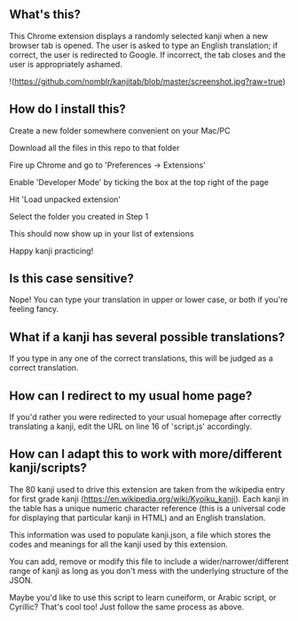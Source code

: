 ## What's this?

This Chrome extension displays a randomly selected kanji when a new
browser tab is opened. The user is asked to type an English translation; if
correct, the user is redirected to Google. If incorrect, the tab closes and the
user is appropriately ashamed.

!(https://github.com/nomblr/kanjitab/blob/master/screenshot.jpg?raw=true)

## How do I install this?

Create a new folder somewhere convenient on your Mac/PC

Download all the files in this repo to that folder

Fire up Chrome and go to 'Preferences -> Extensions'

Enable 'Developer Mode' by ticking the box at the top right of the page

Hit 'Load unpacked extension'

Select the folder you created in Step 1

This should now show up in your list of extensions

Happy kanji practicing!

## Is this case sensitive?

Nope! You can type your translation in upper or lower case, or both if you're
feeling fancy.

## What if a kanji has several possible translations?

If you type in any one of the correct translations, this will be judged as a correct
translation.

## How can I redirect to my usual home page?

If you'd rather you were redirected to your usual homepage after correctly
translating a kanji, edit the URL on line 16 of 'script.js' accordingly.

## How can I adapt this to work with more/different kanji/scripts?

The 80 kanji used to drive this extension are taken from the wikipedia entry for
first grade kanji (https://en.wikipedia.org/wiki/Kyoiku_kanji). Each kanji in the
table has a unique numeric character reference (this is a universal code for
displaying that particular kanji in HTML) and an English translation.

This information was used to populate kanji.json, a file which stores the codes
and meanings for all the kanji used by this extension.

You can add, remove or modify this file to include a wider/narrower/different range of
kanji as long as you don't mess with the underlying structure of the JSON.

Maybe you'd like to use this script to learn cuneiform, or Arabic script, or
Cyrillic? That's cool too! Just follow the same process as above.
